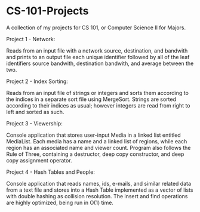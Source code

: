 # CS-101-Projects
A collection of my projects for CS 101, or Computer Science II for Majors.

Project 1 - Network:

Reads from an input file with a network source, destination, and bandwith and prints to an output file each unique identifier followed by all of the leaf identifiers source bandwith, destination bandwith, and average between the two.

Project 2 - Index Sorting:

Reads from an input file of strings or integers and sorts them according to the indices in a separate sort file using MergeSort. Strings are sorted according to their indices as usual; however integers are read from right to left and sorted as such.

Project 3 -  Viewership:

Console application that stores user-input Media in a linked list entitled MediaList. Each media has a name and a linked list of regions, while each region has an associated name and viewer count. Program also follows the Rule of Three, containing a destructor, deep copy constructor, and deep copy assignment operator.

Project 4 - Hash Tables and People:

Console application that reads names, ids, e-mails, and similar related data from a text file and stores into a Hash Table implemented as a vector of lists with double hashing as collision resolution. The insert and find operations are highly optimized, being run in O(1) time.
